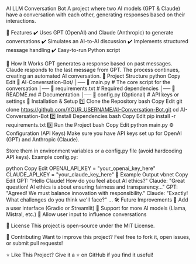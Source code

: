 AI LLM Conversation Bot
A project where two AI models (GPT & Claude) have a conversation with each other, generating responses based on their interactions.

📌 Features
✔️ Uses GPT (OpenAI) and Claude (Anthropic) to generate conversations
✔️ Simulates an AI-to-AI discussion
✔️ Implements structured message handling
✔️ Easy-to-run Python script

🚀 How It Works
GPT generates a response based on past messages.
Claude responds to the last message from GPT.
The process continues, creating an automated AI conversation.
📂 Project Structure
python
Copy
Edit
📁 AI-Conversation-Bot/
│── 📜 main.py              # The core script for the conversation
│── 📜 requirements.txt     # Required dependencies
│── 📜 README.md            # Documentation
│── 📜 config.py (Optional) # API keys or settings
🔧 Installation & Setup
1️⃣ Clone the Repository
bash
Copy
Edit
git clone https://github.com/YOUR_USERNAME/AI-Conversation-Bot.git
cd AI-Conversation-Bot
2️⃣ Install Dependencies
bash
Copy
Edit
pip install -r requirements.txt
3️⃣ Run the Project
bash
Copy
Edit
python main.py
⚙️ Configuration (API Keys)
Make sure you have API keys set up for OpenAI (GPT) and Anthropic (Claude).

Store them in environment variables or a config.py file (avoid hardcoding API keys).
Example config.py:

python
Copy
Edit
OPENAI_API_KEY = "your_openai_key_here"
CLAUDE_API_KEY = "your_claude_key_here"
📸 Example Output
vbnet
Copy
Edit
GPT: "Hello Claude! How do you feel about AI ethics?"
Claude: "Great question! AI ethics is about ensuring fairness and transparency..."
GPT: "Agreed! We must balance innovation with responsibility."
Claude: "Exactly! What challenges do you think we'll face?"
...
🛠️ Future Improvements
🔹 Add a user interface (Gradio or Streamlit)
🔹 Support for more AI models (Llama, Mistral, etc.)
🔹 Allow user input to influence conversations

📜 License
This project is open-source under the MIT License.

🤝 Contributing
Want to improve this project? Feel free to fork it, open issues, or submit pull requests!

⭐ Like This Project?
Give it a ⭐ on GitHub if you find it useful!